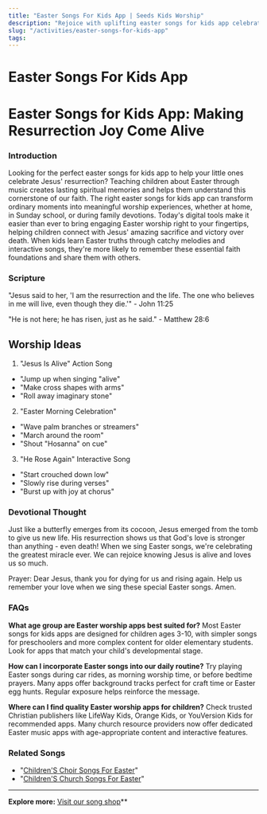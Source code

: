 ```yaml
---
title: "Easter Songs For Kids App | Seeds Kids Worship"
description: "Rejoice with uplifting easter songs for kids app celebrating Jesus' resurrection. Easter worship resources for kids and Sunday school."
slug: "/activities/easter-songs-for-kids-app"
tags:
---
```


# Easter Songs For Kids App

# Easter Songs for Kids App: Making Resurrection Joy Come Alive

### Introduction
Looking for the perfect easter songs for kids app to help your little ones celebrate Jesus' resurrection? Teaching children about Easter through music creates lasting spiritual memories and helps them understand this cornerstone of our faith. The right easter songs for kids app can transform ordinary moments into meaningful worship experiences, whether at home, in Sunday school, or during family devotions. Today's digital tools make it easier than ever to bring engaging Easter worship right to your fingertips, helping children connect with Jesus' amazing sacrifice and victory over death. When kids learn Easter truths through catchy melodies and interactive songs, they're more likely to remember these essential faith foundations and share them with others.

### Scripture
"Jesus said to her, 'I am the resurrection and the life. The one who believes in me will live, even though they die.'" - John 11:25

"He is not here; he has risen, just as he said." - Matthew 28:6

## Worship Ideas
1. "Jesus Is Alive" Action Song
- "Jump up when singing "alive"
- "Make cross shapes with arms"
- "Roll away imaginary stone"

2. "Easter Morning Celebration"
- "Wave palm branches or streamers"
- "March around the room"
- "Shout "Hosanna" on cue"

3. "He Rose Again" Interactive Song
- "Start crouched down low"
- "Slowly rise during verses"
- "Burst up with joy at chorus"

### Devotional Thought
Just like a butterfly emerges from its cocoon, Jesus emerged from the tomb to give us new life. His resurrection shows us that God's love is stronger than anything - even death! When we sing Easter songs, we're celebrating the greatest miracle ever. We can rejoice knowing Jesus is alive and loves us so much.

Prayer: Dear Jesus, thank you for dying for us and rising again. Help us remember your love when we sing these special Easter songs. Amen.

### FAQs
**What age group are Easter worship apps best suited for?**
Most Easter songs for kids apps are designed for children ages 3-10, with simpler songs for preschoolers and more complex content for older elementary students. Look for apps that match your child's developmental stage.

**How can I incorporate Easter songs into our daily routine?**
Try playing Easter songs during car rides, as morning worship time, or before bedtime prayers. Many apps offer background tracks perfect for craft time or Easter egg hunts. Regular exposure helps reinforce the message.

**Where can I find quality Easter worship apps for children?**
Check trusted Christian publishers like LifeWay Kids, Orange Kids, or YouVersion Kids for recommended apps. Many church resource providers now offer dedicated Easter music apps with age-appropriate content and interactive features.

### Related Songs

- "[Children'S Choir Songs For Easter](/activities/children-s-choir-songs-for-easter/)"
- "[Children'S Church Songs For Easter](/activities/children-s-church-songs-for-easter/)"

---

**Explore more:** [Visit our song shop](https://seedskidsworship.com/shop)**

<!-- Schema Markup -->
<script type="application/ld+json">
{
  "@context": "https://schema.org",
  "@type": "MusicRecording",
  "name": "Easter Songs For Kids App",
  "byArtist": {
    "@type": "MusicGroup",
    "name": "Seeds Kids Worship"
  },
  "isFamilyFriendly": true,
  "url": "https://seedskidsworship.com/activities/easter-songs-for-kids-app/"
}
</script>